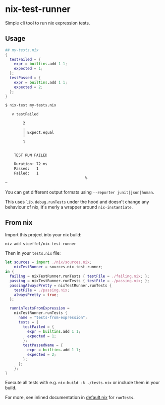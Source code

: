 nix-test-runner
===============

Simple cli tool to run nix expression tests.

## Usage

```nix
## my-tests.nix
{
  testFailed = {
    expr = builtins.add 1 1;
    expected = 1;
  };
  testPassed = {
    expr = builtins.add 1 1;
    expected = 2;
  };
}

```

```bash
$ nix-test my-tests.nix

   ✗ testFailed

        2
        ╷
        │ Expect.equal
        ╵
        1


    TEST RUN FAILED

    Duration: 72 ms
    Passed:   1
    Failed:   1
                                    %
~

```

You can get different output formats using `--reporter junit|json|human`.

This uses `lib.debug.runTests` under the hood and doesn't change any behaviour of nix, it's merly a wrapper around `nix-instantiate`.

## From nix

Import this project into your nix build:

```bash
niv add stoeffel/nix-test-runner
```

Then in your `tests.nix` file:

```nix
let sources = import ./nix/sources.nix;
    nixTestRunner = sources.nix-test-runner;
in {
  failing = nixTestRunner.runTests { testFile = ./failing.nix; };
  passing = nixTestRunner.runTests { testFile = ./passing.nix; };
  passingAlwaysPretty = nixTestRunner.runTests {
    testFile = ./passing.nix;
    alwaysPretty = true;
  };

  runninTestsFromExpression =
    nixTestRunner.runTests {
      name = "tests-from-expression";
      tests = {
        testFailed = {
          expr = builtins.add 1 1;
          expected = 1;
        };
        testPassedName = {
          expr = builtins.add 1 1;
          expected = 2;
        };
      };
    };
}
```

Execute all tests with e.g. `nix-build -k ./tests.nix` or include them in your
build.

For more, see inlined documentation in [default.nix](./default.nix) for
`runTests`.